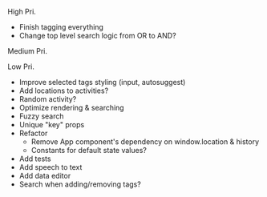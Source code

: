 High Pri.
* Finish tagging everything
* Change top level search logic from OR to AND?

Medium Pri.

Low Pri.
* Improve selected tags styling (input, autosuggest)
* Add locations to activities?
* Random activity?
* Optimize rendering & searching
* Fuzzy search
* Unique "key" props
* Refactor
  * Remove App component's dependency on window.location & history
  * Constants for default state values?
* Add tests
* Add speech to text
* Add data editor
* Search when adding/removing tags?